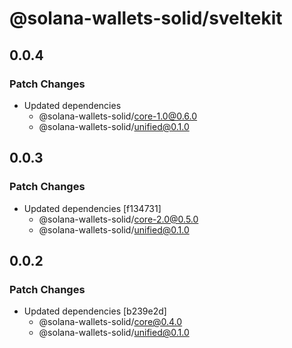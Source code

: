 # @solana-wallets-solid/sveltekit

## 0.0.4

### Patch Changes

- Updated dependencies
  - @solana-wallets-solid/core-1.0@0.6.0
  - @solana-wallets-solid/unified@0.1.0

## 0.0.3

### Patch Changes

- Updated dependencies [f134731]
  - @solana-wallets-solid/core-2.0@0.5.0
  - @solana-wallets-solid/unified@0.1.0

## 0.0.2

### Patch Changes

- Updated dependencies [b239e2d]
  - @solana-wallets-solid/core@0.4.0
  - @solana-wallets-solid/unified@0.1.0
